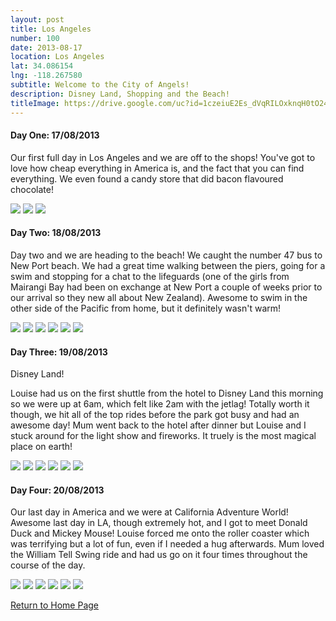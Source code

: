 ```yaml
---
layout: post
title: Los Angeles
number: 100
date: 2013-08-17
location: Los Angeles
lat: 34.086154
lng: -118.267580
subtitle: Welcome to the City of Angels!
description: Disney Land, Shopping and the Beach!
titleImage: https://drive.google.com/uc?id=1czeiuE2Es_dVqRILOxknqH0tO248HL3h
---
```


<h4>Day One: 17/08/2013</h4>

Our first full day in Los Angeles and we are off to the shops! You've got to love how cheap everything in America is, and the fact that you can find everything. We even found a candy store that did bacon flavoured chocolate!

<img src="https://drive.google.com/uc?id=1ncoPcsfm5LYoWRKvPA9RH4js6fasFDmx" class="image1">
<img src="https://drive.google.com/uc?id=1n9MRv4bdyweQbY4T8oDKSDmb0S4b4Qg3" class="image1">
<img src="https://drive.google.com/uc?id=14tZIyJw_H-qKCCUPVvqDU6uYtUWZ_rFC" class="image1">

<h4>Day Two: 18/08/2013</h4>

Day two and we are heading to the beach! We caught the number 47 bus to New Port beach. We had a great time walking between the piers, going for a swim and stopping for a chat to the lifeguards (one of the girls from Mairangi Bay had been on exchange at New Port a couple of weeks prior to our arrival so they new all about New Zealand). Awesome to swim in the other side of the Pacific from home, but it definitely wasn't warm!

<img src="https://drive.google.com/uc?id=1p07B0cfZC0l848LqLaMkwKnjFbU3OtiL" class="image1">
<img src="https://drive.google.com/uc?id=1hKO3GKF_ItLEE6Fp_LTOOUoqn25SUSpv" class="image1">
<img src="https://drive.google.com/uc?id=1ZVQCfvu0Admr2TcbSSdoko7ItVVrVBgE" class="image1">
<img src="https://drive.google.com/uc?id=1-cW5rTN0IGd_TLb8_h4XF6xSLI6oii00" class="image1">
<img src="https://drive.google.com/uc?id=1sNkJsH0xGAAm1G19ValXBZxB-R0SS9i3" class="image1">
<img src="https://drive.google.com/uc?id=1eAQ8WoK74sXALBdbAXBdTlc4UaL10jvL" class="image1">

<h4>Day Three: 19/08/2013</h4>

Disney Land!

Louise had us on the first shuttle from the hotel to Disney Land this morning so we were up at 6am, which felt like 2am with the jetlag!
Totally worth it though, we hit all of the top rides before the park got busy and had an awesome day! Mum went back to the hotel after dinner but Louise and I stuck around for the light show and fireworks. 
It truely is the most magical place on earth!

<img src="https://drive.google.com/uc?id=1EEIOHRAuoeNgCS69597CfUnS8cklyiYT" class="image1">
<img src="https://drive.google.com/uc?id=1a7V5wH7bM2_uIE4tviLFyvOtWKk1kH3Y" class="image1">
<img src="https://drive.google.com/uc?id=1iu6t6i0RPBYUzjH3KWfSy9lxfDQQmNk_" class="image1">
<img src="https://drive.google.com/uc?id=1w3kCY2PqgFR2ytiX3Fg1Lp_OQScy5M7F" class="image1">
<img src="https://drive.google.com/uc?id=1T1na0DzjMkimyr1KbmvZNLpBnGYA4_NX" class="image1">
<img src="https://drive.google.com/uc?id=1bZG5wJZNifYt9doxfvO8xnB_4li854xD" class="image1">

<h4>Day Four: 20/08/2013</h4>

Our last day in America and we were at California Adventure World! 
Awesome last day in LA, though extremely hot, and I got to meet Donald Duck and Mickey Mouse! Louise forced me onto the roller coaster which was terrifying but a lot of fun, even if I needed a hug afterwards.
Mum loved the William Tell Swing ride and had us go on it four times throughout the course of the day.

<img src="https://drive.google.com/uc?id=1j25Wiy9l26rrC4yxxZDYGpuLicXYj42L" class="image1">
<img src="https://drive.google.com/uc?id=1czvIkwhcD4GRTPu5rQTJDWaYv7zuD3OH" class="image1">
<img src="https://drive.google.com/uc?id=1uQt0c42E6vSTi8rNKImXV7KsGy3NEucj" class="image1">
<img src="https://drive.google.com/uc?id=1hkZ_7RURp7rMqA6tPOqXOJOXHkB-4uA0" class="image1">
<img src="https://drive.google.com/uc?id=1AnK0wrDaxsEvVZo_tIvlwionGGLVEfPV" class="image1">
<img src="https://drive.google.com/uc?id=1X9EHJn7ARCFC4jHZ4tDdZBoHx-2bBa41" class="image1">

<a href="https://adventuresofthetravellingtwins.com/">Return to Home Page</a>

